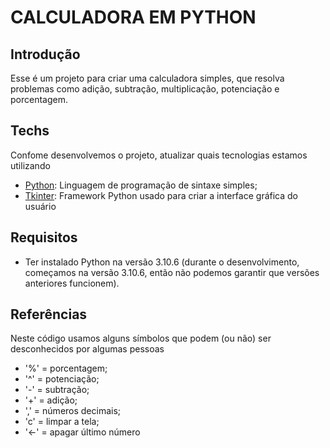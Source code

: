 # CALCULADORA EM PYTHON

## Introdução

Esse é um projeto para criar uma calculadora simples, que resolva problemas como adição, subtração, multiplicação, potenciação e porcentagem.

## Techs

Confome desenvolvemos o projeto, atualizar quais tecnologias estamos utilizando

* [Python](https://www.python.org/): Linguagem de programação de sintaxe simples;
* [Tkinter](https://docs.python.org/3/library/tk.html): Framework Python usado para criar a interface gráfica do usuário

## Requisitos

* Ter instalado Python na versão 3.10.6 (durante o desenvolvimento, começamos na versão 3.10.6, então não podemos garantir que versões anteriores funcionem).

## Referências

Neste código usamos alguns símbolos que podem (ou não) ser desconhecidos por algumas pessoas

* '%' = porcentagem;
* '^' = potenciação;
* '-' = subtração;
* '+' = adição;
* ',' = números decimais;
* 'c' = limpar a tela;
* '←' = apagar último número
